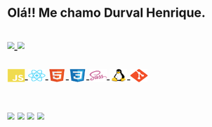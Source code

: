 <h1>Olá!! Me chamo Durval Henrique.<h1>

<div style="display: flex" > 
  <a href="https://github.com/Lavrudin">
  <img height="180em" src="https://github-readme-stats.vercel.app/api?username=Lavrudin&show_icons=true&theme=vue-dark&include_all_commits=true&count_private=true"/>
  <img height="180em" width"100em" src="https://github-readme-stats.vercel.app/api/top-langs/?username=Lavrudin&layout=compact&langs_count=7&theme=vue-dark"/>
</div>

<div style="display: inline_block"><br>
  <img align="center" alt="Lavrudin-Js" height="30" width="40" src="https://raw.githubusercontent.com/devicons/devicon/master/icons/javascript/javascript-plain.svg">
  <img align="center" alt="Lavrudin-REACT" height="30" width="40" src="https://raw.githubusercontent.com/devicons/devicon/master/icons/react/react-original.svg">
  <img align="center" alt="Lavrudin-HTML" height="30" width="40" src="https://raw.githubusercontent.com/devicons/devicon/master/icons/html5/html5-original.svg">
  <img align="center" alt="Lavrudin-CSS" height="30" width="40" src="https://raw.githubusercontent.com/devicons/devicon/master/icons/css3/css3-original.svg">
  <img align="center" alt="Lavrudin-SASS" height="30" width="40" src="https://github.com/devicons/devicon/blob/master/icons/sass/sass-original.svg">
  <img align="center" alt="Lavrudin-LINUX" height="30" width="40" src="https://github.com/devicons/devicon/blob/master/icons/linux/linux-original.svg">
  <img align="center" alt="Lavrudin-GIT" height="30" width="40" src="https://github.com/devicons/devicon/blob/master/icons/git/git-original.svg">
</div>

##

<div>

<a href="https://www.instagram.com/durvalhenriquesouza/" target="_blank"><img src="https://img.shields.io/badge/-Instagram-%23E4405F?style=for-the-badge&logo=instagram&logoColor=white" target="_blank"></a>
<a href="https://twitter.com/lavrudinho" target="_blank"><img src="https://img.shields.io/badge/Twitter-1DA1F2?style=for-the-badge&logo=twitter&logoColor=white" target="_blank"></a>
<a href = "mailto:durvalhenriquesouza93@@gmail.com"><img src="https://img.shields.io/badge/-Gmail-%23333?style=for-the-badge&logo=gmail&logoColor=white" target="_blank"></a>
<a href="https://www.linkedin.com/in/durval-henrique-de-souza-6555731a0/" target="_blank"><img src="https://img.shields.io/badge/-LinkedIn-%230077B5?style=for-the-badge&logo=linkedin&logoColor=white" target="_blank"></a>

</div>
 
